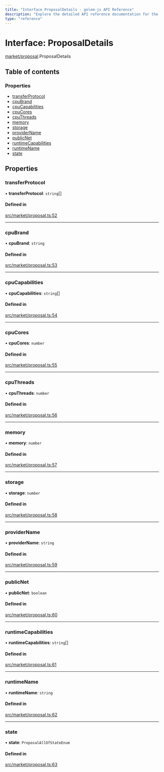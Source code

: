 ```yaml
---
title: "Interface ProposalDetails - golem-js API Reference"
description: "Explore the detailed API reference documentation for the Interface ProposalDetails within the golem-js SDK for the Golem Network."
type: "reference"
---
```

# Interface: ProposalDetails

[market/proposal](../modules/market_proposal).ProposalDetails

## Table of contents

### Properties

- [transferProtocol](market_proposal.ProposalDetails#transferprotocol)
- [cpuBrand](market_proposal.ProposalDetails#cpubrand)
- [cpuCapabilities](market_proposal.ProposalDetails#cpucapabilities)
- [cpuCores](market_proposal.ProposalDetails#cpucores)
- [cpuThreads](market_proposal.ProposalDetails#cputhreads)
- [memory](market_proposal.ProposalDetails#memory)
- [storage](market_proposal.ProposalDetails#storage)
- [providerName](market_proposal.ProposalDetails#providername)
- [publicNet](market_proposal.ProposalDetails#publicnet)
- [runtimeCapabilities](market_proposal.ProposalDetails#runtimecapabilities)
- [runtimeName](market_proposal.ProposalDetails#runtimename)
- [state](market_proposal.ProposalDetails#state)

## Properties

### transferProtocol

• **transferProtocol**: `string`[]

#### Defined in

[src/market/proposal.ts:52](https://github.com/golemfactory/golem-js/blob/5c570c3/src/market/proposal.ts#L52)

___

### cpuBrand

• **cpuBrand**: `string`

#### Defined in

[src/market/proposal.ts:53](https://github.com/golemfactory/golem-js/blob/5c570c3/src/market/proposal.ts#L53)

___

### cpuCapabilities

• **cpuCapabilities**: `string`[]

#### Defined in

[src/market/proposal.ts:54](https://github.com/golemfactory/golem-js/blob/5c570c3/src/market/proposal.ts#L54)

___

### cpuCores

• **cpuCores**: `number`

#### Defined in

[src/market/proposal.ts:55](https://github.com/golemfactory/golem-js/blob/5c570c3/src/market/proposal.ts#L55)

___

### cpuThreads

• **cpuThreads**: `number`

#### Defined in

[src/market/proposal.ts:56](https://github.com/golemfactory/golem-js/blob/5c570c3/src/market/proposal.ts#L56)

___

### memory

• **memory**: `number`

#### Defined in

[src/market/proposal.ts:57](https://github.com/golemfactory/golem-js/blob/5c570c3/src/market/proposal.ts#L57)

___

### storage

• **storage**: `number`

#### Defined in

[src/market/proposal.ts:58](https://github.com/golemfactory/golem-js/blob/5c570c3/src/market/proposal.ts#L58)

___

### providerName

• **providerName**: `string`

#### Defined in

[src/market/proposal.ts:59](https://github.com/golemfactory/golem-js/blob/5c570c3/src/market/proposal.ts#L59)

___

### publicNet

• **publicNet**: `boolean`

#### Defined in

[src/market/proposal.ts:60](https://github.com/golemfactory/golem-js/blob/5c570c3/src/market/proposal.ts#L60)

___

### runtimeCapabilities

• **runtimeCapabilities**: `string`[]

#### Defined in

[src/market/proposal.ts:61](https://github.com/golemfactory/golem-js/blob/5c570c3/src/market/proposal.ts#L61)

___

### runtimeName

• **runtimeName**: `string`

#### Defined in

[src/market/proposal.ts:62](https://github.com/golemfactory/golem-js/blob/5c570c3/src/market/proposal.ts#L62)

___

### state

• **state**: `ProposalAllOfStateEnum`

#### Defined in

[src/market/proposal.ts:63](https://github.com/golemfactory/golem-js/blob/5c570c3/src/market/proposal.ts#L63)
